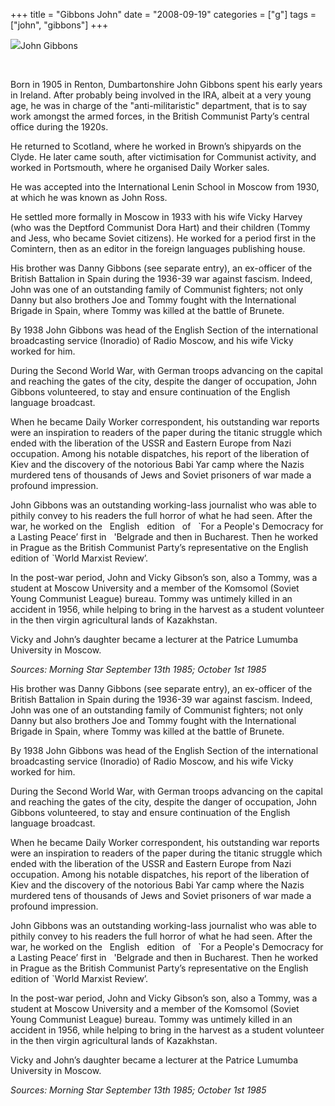 +++
title = "Gibbons John"
date = "2008-09-19"
categories = ["g"]
tags = ["john", "gibbons"]
+++

![](http://79.170.40.183/grahamstevenson.me.uk/images/stories/gibbons%20john.jpg)John Gibbons

 

Born in 1905 in Renton, Dumbartonshire John Gibbons spent his early years in Ireland. After probably being involved in the IRA, albeit at a very young age, he was in charge of the "anti-militaristic" department, that is to say work amongst the armed forces, in the British Communist Party’s central office during the 1920s.

He returned to Scotland, where he worked in Brown’s shipyards on the Clyde. He later came south, after victimisation for Communist activity, and worked in Ports­mouth, where he organised Daily Worker sales.

He was accepted into the International Lenin School in Moscow from 1930, at which he was known as John Ross.

He settled more formally in Moscow in 1933 with his wife Vicky Harvey (who was the Deptford Communist Dora Hart) and their children (Tommy and Jess, who became Soviet citizens). He worked for a period first in the Comintern, then as an editor in the foreign languages publishing house.   

His brother was Danny Gibbons (see separate entry), an ex-officer of the British Battalion in Spain during the 1936-39 war against fascism. Indeed, John was one of an outstanding family of Communist fighters; not only Danny but also brothers Joe and Tommy fought with the International Brigade in Spain, where Tommy was killed at the battle of Brunete.

By 1938 John Gibbons was head of the English Section of the international broadcasting service (Inoradio) of Radio Moscow, and his wife Vicky worked for him.

During the Second World War, with German troops ad­vancing on the capital and reaching the gates of the city, despite the danger of occupation, John Gibbons volunteered, to stay and ensure continuation of the English language broadcast.

When he became Daily Worker correspondent, his out­standing war reports were an inspiration to readers of the paper during the titanic struggle which ended with the liberation of the USSR and Eastern Europe from Nazi  occupation. Among his notable dispatches, his report of the liberation of Kiev and the discovery of the notorious Babi Yar camp where the Nazis murdered tens of thousands of Jews and Soviet prisoners of war made a profound im­pression.

John Gibbons was an outstanding working-lass journalist who was able to pithily convey to his readers the full horror of what he had seen. After the war, he worked on the   English   edition   of   \`For a People's Democracy for a Lasting Peace’ first in   'Belgrade and then in Bucharest. Then he worked in Prague as the British Communist Party’s representative on the English edition of \`World Marxist Review’.

In the post-war period, John and Vicky Gibson’s son, also a Tommy, was a student at Moscow University and a member of the Komsomol (Soviet Young Communist League) bureau. Tommy was untimely killed in an accident in 1956, while helping to bring in the harvest as a student volunteer in the then virgin agricultural lands of Kazakhstan.

Vicky and John’s daughter became a lecturer at the Patrice Lumumba University in Moscow.

_Sources: Morning Star_ _September 13th 1985; October 1st 1985_

His brother was Danny Gibbons (see separate entry), an ex-officer of the British Battalion in Spain during the 1936-39 war against fascism. Indeed, John was one of an outstanding family of Communist fighters; not only Danny but also brothers Joe and Tommy fought with the International Brigade in Spain, where Tommy was killed at the battle of Brunete.

By 1938 John Gibbons was head of the English Section of the international broadcasting service (Inoradio) of Radio Moscow, and his wife Vicky worked for him.

During the Second World War, with German troops ad­vancing on the capital and reaching the gates of the city, despite the danger of occupation, John Gibbons volunteered, to stay and ensure continuation of the English language broadcast.

When he became Daily Worker correspondent, his out­standing war reports were an inspiration to readers of the paper during the titanic struggle which ended with the liberation of the USSR and Eastern Europe from Nazi  occupation. Among his notable dispatches, his report of the liberation of Kiev and the discovery of the notorious Babi Yar camp where the Nazis murdered tens of thousands of Jews and Soviet prisoners of war made a profound im­pression.

John Gibbons was an outstanding working-lass journalist who was able to pithily convey to his readers the full horror of what he had seen. After the war, he worked on the   English   edition   of   \`For a People's Democracy for a Lasting Peace’ first in   'Belgrade and then in Bucharest. Then he worked in Prague as the British Communist Party’s representative on the English edition of \`World Marxist Review’.

In the post-war period, John and Vicky Gibson’s son, also a Tommy, was a student at Moscow University and a member of the Komsomol (Soviet Young Communist League) bureau. Tommy was untimely killed in an accident in 1956, while helping to bring in the harvest as a student volunteer in the then virgin agricultural lands of Kazakhstan.

Vicky and John’s daughter became a lecturer at the Patrice Lumumba University in Moscow.

_Sources: Morning Star September 13th 1985; October 1st 1985_
